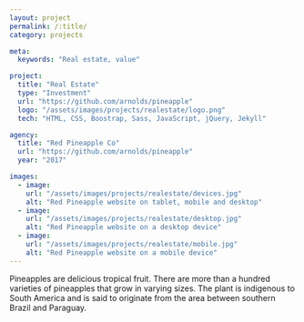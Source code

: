 ```yaml
---
layout: project
permalink: /:title/
category: projects

meta:
  keywords: "Real estate, value"

project:
  title: "Real Estate"
  type: "Investment"
  url: "https://github.com/arnolds/pineapple"
  logo: "/assets/images/projects/realestate/logo.png"
  tech: "HTML, CSS, Boostrap, Sass, JavaScript, jQuery, Jekyll"

agency:
  title: "Red Pineapple Co"
  url: "https://github.com/arnolds/pineapple"
  year: "2017"

images:
  - image:
    url: "/assets/images/projects/realestate/devices.jpg"
    alt: "Red Pineapple website on tablet, mobile and desktop"
  - image:
    url: "/assets/images/projects/realestate/desktop.jpg"
    alt: "Red Pineapple website on a desktop device"
  - image:
    url: "/assets/images/projects/realestate/mobile.jpg"
    alt: "Red Pineapple website on a mobile device"
---
```

<p>Pineapples are delicious tropical fruit. There are more than a hundred varieties of pineapples that grow in varying sizes. The plant is indigenous to South America and is said to originate from the area between southern Brazil and Paraguay.</p>
